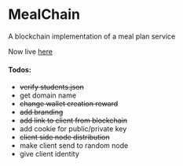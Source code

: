 # MealChain
A blockchain implementation of a meal plan service

Now live [here](http://142.93.4.41/)

#### Todos:
* ~~verify students.json~~
* get domain name
* ~~change wallet creation reward~~
* ~~add branding~~
* ~~add link to client from blockchain~~
* add cookie for public/private key
* ~~client side node distribution~~
* make client send to random node
* give client identity